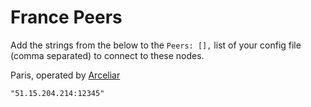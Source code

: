 # France Peers

Add the strings from the below to the `Peers: [],` list of your config file (comma separated) to connect to these nodes.

Paris, operated by [Arceliar](https://github.com/Arceliar)

`"51.15.204.214:12345"`
